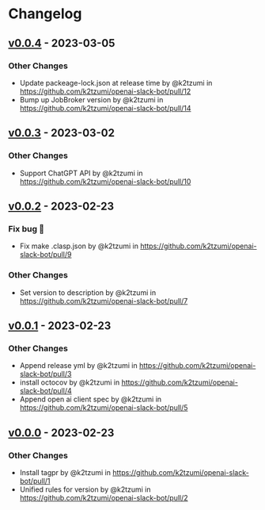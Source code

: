 # Changelog

## [v0.0.4](https://github.com/k2tzumi/openai-slack-bot/compare/v0.0.3...v0.0.4) - 2023-03-05
### Other Changes
- Update packeage-lock.json at release time by @k2tzumi in https://github.com/k2tzumi/openai-slack-bot/pull/12
- Bump up JobBroker version by @k2tzumi in https://github.com/k2tzumi/openai-slack-bot/pull/14

## [v0.0.3](https://github.com/k2tzumi/openai-slack-bot/compare/v0.0.2...v0.0.3) - 2023-03-02
### Other Changes
- Support ChatGPT API by @k2tzumi in https://github.com/k2tzumi/openai-slack-bot/pull/10

## [v0.0.2](https://github.com/k2tzumi/openai-slack-bot/compare/v0.0.1...v0.0.2) - 2023-02-23
### Fix bug 🐛
- Fix make .clasp.json by @k2tzumi in https://github.com/k2tzumi/openai-slack-bot/pull/9
### Other Changes
- Set version to description by @k2tzumi in https://github.com/k2tzumi/openai-slack-bot/pull/7

## [v0.0.1](https://github.com/k2tzumi/openai-slack-bot/compare/v0.0.0...v0.0.1) - 2023-02-23
### Other Changes
- Append release yml by @k2tzumi in https://github.com/k2tzumi/openai-slack-bot/pull/3
- install octocov by @k2tzumi in https://github.com/k2tzumi/openai-slack-bot/pull/4
- Append open ai client spec by @k2tzumi in https://github.com/k2tzumi/openai-slack-bot/pull/5

## [v0.0.0](https://github.com/k2tzumi/openai-slack-bot/commits/v0.0.0) - 2023-02-23
### Other Changes
- Install tagpr by @k2tzumi in https://github.com/k2tzumi/openai-slack-bot/pull/1
- Unified rules for version by @k2tzumi in https://github.com/k2tzumi/openai-slack-bot/pull/2
